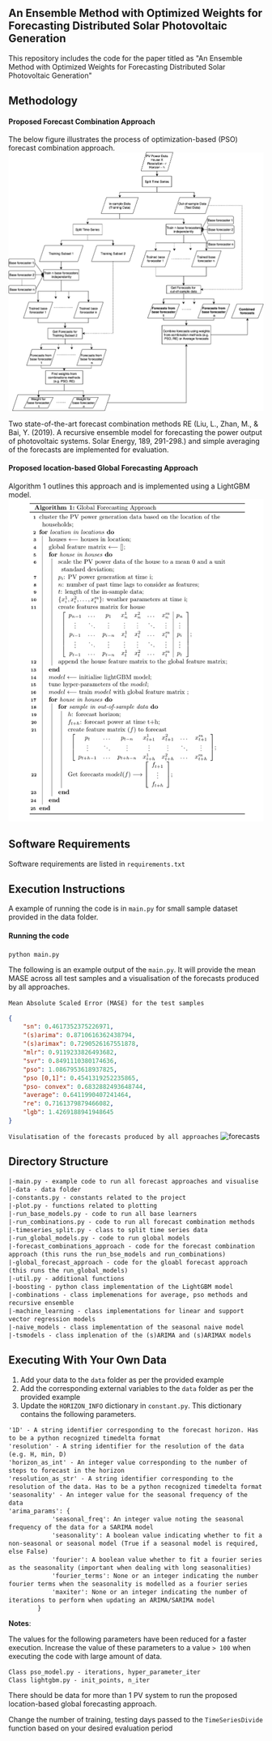 ## An Ensemble Method with Optimized Weights for Forecasting Distributed Solar Photovoltaic Generation


This repository includes the code for the paper titled as "An Ensemble Method with Optimized Weights for Forecasting Distributed Solar Photovoltaic Generation"

## Methodology
#### Proposed Forecast Combination Approach 

The below figure illustrates the process of optimization-based (PSO) forecast combination approach. 
![combprocess](data/CombProcess.jpg)

Two state-of-the-art forecast combination methods RE (Liu, L., Zhan, M., & Bai, Y. (2019). A recursive ensemble model for forecasting the power output of photovoltaic systems. Solar Energy, 189, 291-298.) and simple averaging of the forecasts are implemented for evaluation.

#### Proposed location-based Global Forecasting Approach
Algorithm 1 outlines this approach and is implemented using a LightGBM model.
![gfm](data/GFM.png)

## Software Requirements
Software requirements are listed in `requirements.txt`

## Execution Instructions
A example of running the code is in `main.py` for small sample dataset provided in the data folder.

#### Running the code
`python main.py`

The following is an example output of the `main.py`. It will provide the mean MASE across all test samples and a visualisation of the forecasts produced by all approaches.

```Mean Absolute Scaled Error (MASE) for the test samples```
```json
{
    "sn": 0.4617352375226971, 
    "(s)arima": 0.8710616362438794,
    "(s)arimax": 0.7290526167551878, 
    "mlr": 0.9119233826493682, 
    "svr": 0.8491110380174636, 
    "pso": 1.0867953618937825, 
    "pso [0,1]": 0.4541319252235865, 
    "pso- convex": 0.6832882493648744, 
    "average": 0.6411990407241464, 
    "re": 0.7161379879466082,
    "lgb": 1.4269188941948645
}
 ```
```Visulatisation of the forecasts produced by all approaches``` 
![forecasts](data/example_output.png)

## Directory Structure
```
|-main.py - example code to run all forecast approaches and visualise
|-data - data folder
|-constants.py - constants related to the project
|-plot.py - functions related to plotting
|-run_base_models.py - code to run all base learners
|-run_combinations.py - code to run all forecast combination methods
|-timeseries_split.py - class to split time series data
|-run_global_models.py - code to run global models
|-forecast_combinations_approach - code for the forecast combination approach (this runs the run_bse_models and run_combinations)
|-global_forecast_approach - code for the gloabl forecast approach (this runs the run_global_models)
|-util.py - additional functions
|-boosting - python class implementation of the LightGBM model
|-combinations - class implemenations for average, pso methods and recursive ensemble
|-machine_learning - class implementations for linear and support vector regression models
|-naive_models - class implementation of the seasonal naive model
|-tsmodels - class implenation of the (s)ARIMA and (s)ARIMAX models
```

## Executing With Your Own Data

1. Add your data to the `data` folder as per the provided example
2. Add the corresponding external variables to the `data` folder as per the provided example
3. Update the `HORIZON_INFO` dictionary in `constant.py`. This dictionary contains the following parameters.
```
'1D' - A string identifier corresponding to the forecast horizon. Has to be a python recognized timedelta format
'resolution' - A string identifier for the resolution of the data (e.g. H, min, D)
'horizon_as_int' - An integer value corresponding to the number of steps to forecast in the horizon
'resolution_as_str' - A string identifier corresponding to the resolution of the data. Has to be a python recognized timedelta format
'seasonality' - An integer value for the seasonal frequency of the data
'arima_params': {
            'seasonal_freq': An integer value noting the seasonal frequency of the data for a SARIMA model
            'seasonality': A boolean value indicating whether to fit a non-seasonal or seasonal model (True if a seasonal model is required, else False)
            'fourier': A boolean value whether to fit a fourier series as the seasonality (important when dealing with long seasonalities)
            'fourier_terms': None or an integer indicating the number fourier terms when the seasonality is modelled as a fourier series
            'maxiter': None or an integer indicating the number of iterations to perform when updating an ARIMA/SARIMA model
        }
```

**Notes**: 

The values for the following parameters have been reduced for a faster execution. Increase the value of these parameters to a value `> 100` when executing the code with large amount of data.
```
Class pso_model.py - iterations, hyper_parameter_iter
Class lightgbm.py - init_points, n_iter 
```
There should be data for more than 1 PV system to run the proposed location-based global forecasting approach.

Change the number of training, testing days passed to the `TimeSeriesDivide` function based on your desired evaluation period
